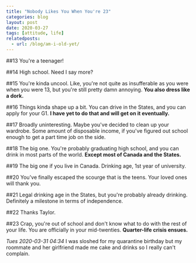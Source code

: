 ```yaml
---
title: "Nobody Likes You When You're 23"
categories: blog
layout: post
date: 2020-03-27
tags: [attitude, life]
relatedposts:
  - url: /blog/am-i-old-yet/
---
```

##13
You're a teenager!

##14
High school. Need I say more?

##15
You're kinda uncool. Like, you're not quite as insufferable as you were when you were 13, but you're still pretty damn annoying. **You also dress like a dork.**

##16
Things kinda shape up a bit. You can drive in the States, and you can apply for your G1. **I have yet to do that and will get on it eventually.**

##17
Broadly uninteresting. Maybe you've decided to clean up your wardrobe. Some amount of disposable income, if you've figured out school enough to get a part time job on the side.

##18
The big one. You're probably graduating high school, and you can drink in most parts of the world. **Except most of Canada and the States.**

##19
The big one if you live in Canada. Drinking age, 1st year of university.

##20
You've finally escaped the scourge that is the teens. Your loved ones will thank you.

##21
Legal drinking age in the States, but you're probably already drinking. Definitely a milestone in terms of independence.

##22
Thanks Taylor.

##23
Crap, you're out of school and don't know what to do with the rest of your life. You are officially in your mid-twenties. **Quarter-life crisis ensues.**

_Tues 2020-03-31 04:34_
I was sloshed for my quarantine birthday but my roommate and her girlfriend made me cake and drinks so I really can't complain.
